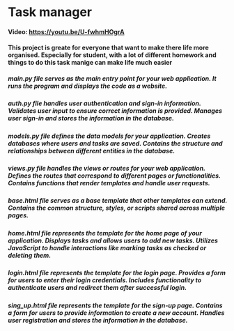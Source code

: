 # Task manager
#### Video: https://youtu.be/U-fwhmHOgrA 
#### This project is greate for everyone that want to make there life more organised. Especially for student, with a lot of different homework and things to do this task manige can make life much easier
##### main.py file serves as the main entry point for your web application. It runs the program and displays the code as a website.
##### auth.py file handles user authentication and sign-in information. Validates user input to ensure correct information is provided. Manages user sign-in and stores the information in the database.
##### models.py file defines the data models for your application. Creates databases where users and tasks are saved. Contains the structure and relationships between different entities in the database.
##### views.py file handles the views or routes for your web application. Defines the routes that correspond to different pages or functionalities. Contains functions that render templates and handle user requests.
##### base.html file serves as a base template that other templates can extend. Contains the common structure, styles, or scripts shared across multiple pages.
##### home.html file represents the template for the home page of your application. Displays tasks and allows users to add new tasks. Utilizes JavaScript to handle interactions like marking tasks as checked or deleting them.
##### login.html file represents the template for the login page. Provides a form for users to enter their login credentials. Includes functionality to authenticate users and redirect them after successful login.
##### sing_up.html file represents the template for the sign-up page. Contains a form for users to provide information to create a new account. Handles user registration and stores the information in the database.

